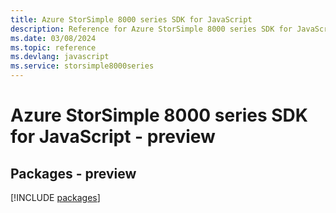 ```yaml
---
title: Azure StorSimple 8000 series SDK for JavaScript
description: Reference for Azure StorSimple 8000 series SDK for JavaScript
ms.date: 03/08/2024
ms.topic: reference
ms.devlang: javascript
ms.service: storsimple8000series
---
```

# Azure StorSimple 8000 series SDK for JavaScript - preview
## Packages - preview
[!INCLUDE [packages](storsimple-8000-series-index.md)]